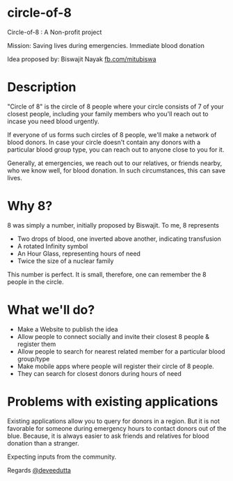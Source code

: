 circle-of-8
===========

Circle-of-8 : A Non-profit project

Mission: Saving lives during emergencies. Immediate blood donation

Idea proposed by: Biswajit Nayak [fb.com/mitubiswa](http://fb.com/mitubiswa)

Description
===========

"Circle of 8" is the circle of 8 people where your circle consists of 7 of your closest people, including your family members who you'll reach out to incase you need blood urgently.

If everyone of us forms such circles of 8 people, we'll make a network of blood donors. In case your circle doesn't contain any donors with a particular blood group type, you can reach out to anyone close to you for it.

Generally, at emergencies, we reach out to our relatives, or friends nearby, who we know well, for blood donation. In such circumstances, this can save lives.

Why 8?
======
8 was simply a number, initially proposed by Biswajit. To me, 8 represents 
* Two drops of blood, one inverted above another, indicating transfusion
* A rotated Infinity symbol
* An Hour Glass, representing hours of need
* Twice the size of a nuclear family

This number is perfect. It is small, therefore, one can remember the 8 people in the circle.

What we'll do?
==============
* Make a Website to publish the idea
* Allow people to connect socially and invite their closest 8 people & register them
* Allow people to search for nearest related member for a particular blood group/type
* Make mobile apps where people will register their circle of 8 people.
* They can search for closest donors during hours of need

Problems with existing applications
===================================
Existing applications allow you to query for donors in a region. But it is not favorable for someone during emergency hours to contact donors out of the blue.
Because, it is always easier to ask friends and relatives for blood donation than a stranger.

Expecting inputs from the community.

Regards
[@deveedutta](https://twitter.com/deveedutta/)
